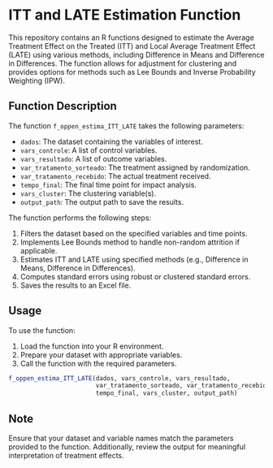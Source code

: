 
# ITT and LATE Estimation Function

This repository contains an R functions designed to estimate the Average Treatment Effect on the Treated (ITT) and Local Average Treatment Effect (LATE) using various methods, including Difference in Means and Difference in Differences. The function allows for adjustment for clustering and provides options for methods such as Lee Bounds and Inverse Probability Weighting (IPW).

## Function Description

The function `f_oppen_estima_ITT_LATE` takes the following parameters:

- `dados`: The dataset containing the variables of interest.
- `vars_controle`: A list of control variables.
- `vars_resultado`: A list of outcome variables.
- `var_tratamento_sorteado`: The treatment assigned by randomization.
- `var_tratamento_recebido`: The actual treatment received.
- `tempo_final`: The final time point for impact analysis.
- `vars_cluster`: The clustering variable(s).
- `output_path`: The output path to save the results.

The function performs the following steps:
1. Filters the dataset based on the specified variables and time points.
2. Implements Lee Bounds method to handle non-random attrition if applicable.
3. Estimates ITT and LATE using specified methods (e.g., Difference in Means, Difference in Differences).
4. Computes standard errors using robust or clustered standard errors.
5. Saves the results to an Excel file.

## Usage

To use the function:
1. Load the function into your R environment.
2. Prepare your dataset with appropriate variables.
3. Call the function with the required parameters.

```R
f_oppen_estima_ITT_LATE(dados, vars_controle, vars_resultado,
                        var_tratamento_sorteado, var_tratamento_recebido,
                        tempo_final, vars_cluster, output_path)
```

## Note

Ensure that your dataset and variable names match the parameters provided to the function. Additionally, review the output for meaningful interpretation of treatment effects.

